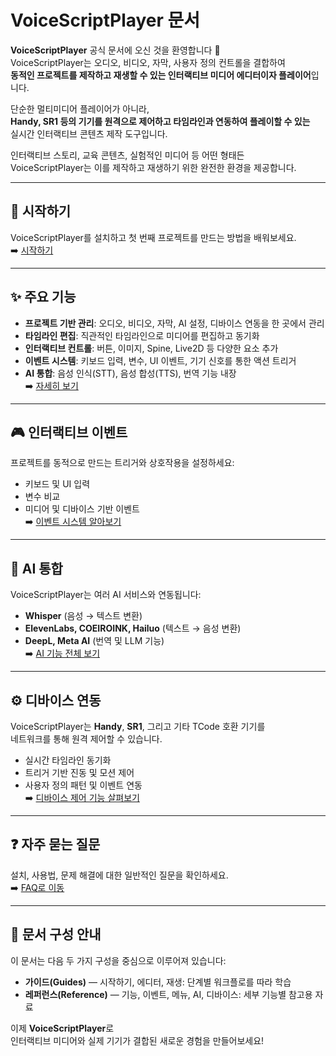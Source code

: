 # VoiceScriptPlayer 문서

**VoiceScriptPlayer** 공식 문서에 오신 것을 환영합니다 🎵  
VoiceScriptPlayer는 오디오, 비디오, 자막, 사용자 정의 컨트롤을 결합하여  
**동적인 프로젝트를 제작하고 재생할 수 있는 인터랙티브 미디어 에디터이자 플레이어**입니다.  

단순한 멀티미디어 플레이어가 아니라,  
**Handy, SR1 등의 기기를 원격으로 제어하고 타임라인과 연동하여 플레이할 수 있는**  
실시간 인터랙티브 콘텐츠 제작 도구입니다.  

인터랙티브 스토리, 교육 콘텐츠, 실험적인 미디어 등 어떤 형태든  
VoiceScriptPlayer는 이를 제작하고 재생하기 위한 완전한 환경을 제공합니다.

---

## 🚀 시작하기
VoiceScriptPlayer를 설치하고 첫 번째 프로젝트를 만드는 방법을 배워보세요.  
➡️ [시작하기](getting-started.md)

---

## ✨ 주요 기능
- **프로젝트 기반 관리**: 오디오, 비디오, 자막, AI 설정, 디바이스 연동을 한 곳에서 관리  
- **타임라인 편집**: 직관적인 타임라인으로 미디어를 편집하고 동기화  
- **인터랙티브 컨트롤**: 버튼, 이미지, Spine, Live2D 등 다양한 요소 추가  
- **이벤트 시스템**: 키보드 입력, 변수, UI 이벤트, 기기 신호를 통한 액션 트리거  
- **AI 통합**: 음성 인식(STT), 음성 합성(TTS), 번역 기능 내장  
➡️ [자세히 보기](features.md)

---

## 🎮 인터랙티브 이벤트
프로젝트를 동적으로 만드는 트리거와 상호작용을 설정하세요:  
- 키보드 및 UI 입력  
- 변수 비교  
- 미디어 및 디바이스 기반 이벤트  
➡️ [이벤트 시스템 알아보기](interactive-events.md)

---

## 🤖 AI 통합
VoiceScriptPlayer는 여러 AI 서비스와 연동됩니다:  
- **Whisper** (음성 → 텍스트 변환)  
- **ElevenLabs, COEIROINK, Hailuo** (텍스트 → 음성 변환)  
- **DeepL, Meta AI** (번역 및 LLM 기능)  
➡️ [AI 기능 전체 보기](ai.md)

---

## ⚙️ 디바이스 연동
VoiceScriptPlayer는 **Handy**, **SR1**, 그리고 기타 TCode 호환 기기를  
네트워크를 통해 원격 제어할 수 있습니다.  
- 실시간 타임라인 동기화  
- 트리거 기반 진동 및 모션 제어  
- 사용자 정의 패턴 및 이벤트 연동  
➡️ [디바이스 제어 기능 살펴보기](device/tcode.md)

---

## ❓ 자주 묻는 질문
설치, 사용법, 문제 해결에 대한 일반적인 질문을 확인하세요.  
➡️ [FAQ로 이동](faq.md)

---

## 📌 문서 구성 안내
이 문서는 다음 두 가지 구성을 중심으로 이루어져 있습니다:
- **가이드(Guides)** — 시작하기, 에디터, 재생: 단계별 워크플로를 따라 학습  
- **레퍼런스(Reference)** — 기능, 이벤트, 메뉴, AI, 디바이스: 세부 기능별 참고용 자료  

이제 **VoiceScriptPlayer**로  
인터랙티브 미디어와 실제 기기가 결합된 새로운 경험을 만들어보세요!
